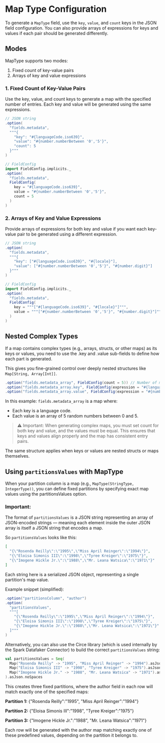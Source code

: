 # Map Type Configuration
To generate a `MapType` field, use the `key`, `value`, and `count` keys in the JSON field configuration. You can also provide arrays of expressions for keys and values if each pair should be generated differently.

## Modes
MapType supports two modes:
1. Fixed count of key-value pairs
2. Arrays of key and value expressions

### 1. Fixed Count of Key-Value Pairs
Use the key, value, and count keys to generate a map with the specified number of entries. Each key and value will be generated using the same expressions.

```scala
// JSON string
.option(
  "fields.metadata",
  """{
    "key": "#{languageCode.iso639}",
    "value": "#{number.numberBetween '0','5'}",
    "count": 5
  }"""
)

// FieldConfig
import FieldConfig.implicits._
.option(
  "fields.metadata",
  FieldConfig(
    key = "#{languageCode.iso639}",
    value = "#{number.numberBetween '0','5'}",
    count = 5
  )
)
```

### 2. Arrays of Key and Value Expressions
Provide arrays of expressions for both key and value if you want each key-value pair to be generated using a different expression.

```scala
// JSON string
.option(
  "fields.metadata",
  """{
    "key": ["#{languageCode.iso639}", "#{locale}"],
    "value": ["#{number.numberBetween '0','5'}", "#{number.digit}"]
  }"""
)

// FieldConfig
import FieldConfig.implicits._
.option(
  "fields.metadata",
  FieldConfig(
    key = """["#{languageCode.iso639}", "#{locale}"]""",
    value = """["#{number.numberBetween '0','5'}", "#{number.digit}"]"""
  )
)
```

## Nested Complex Types
If a map contains complex types (e.g., arrays, structs, or other maps) as its keys or values, you need to use the .key and .value sub-fields to define how each part is generated.

This gives you fine-grained control over deeply nested structures like `Map[String, Array[Int]]`.

```scala
.option("fields.metadata_array", FieldConfig(count = 5)) // Number of map entries
.option("fields.metadata_array.key", FieldConfig(expression = "#{languageCode.iso639}", count = 5)) // Map keys
.option("fields.metadata_array.value", FieldConfig(expression = "#{number.numberBetween '0','5'}", count = 5)) // Map values (arrays of numbers)
```
In this example:
`fields.metadata_array` is a map where:
* Each key is a language code.
* Each value is an array of 5 random numbers between 0 and 5.

> ⚠️ Important: When generating complex maps, you must set count for both key and value, and the values must be equal.
This ensures that keys and values align properly and the map has consistent entry pairs.

The same structure applies when keys or values are nested structs or maps themselves.

## Using `partitionsValues` with MapType
When your partition column is a map (e.g., `MapType(StringType, IntegerType))`, you can define fixed partitions by specifying exact map values using the partitionsValues option.

### Important:
The format of `partitionsValues` is a JSON string representing an array of JSON-encoded strings — meaning each element inside the outer JSON array is itself a JSON string that encodes a map.

So `partitionsValues` looks like this:
```json
[
  "{\"Rosenda Reilly\":\"1995\",\"Miss April Reinger\":\"1994\"}",
  "{\"Eloisa Simonis III\":\"1998\",\"Tyree Kreiger\":\"1975\"}",
  "{\"Imogene Hickle Jr.\":\"1988\",\"Mr. Leana Watsica\":\"1971\"}"
]
```
Each string here is a serialized JSON object, representing a single partition's map value.

Example snippet (simplified):
```scala
.option("partitionsColumn", "author")
.option(
  "partitionsValues",
  """[
    "{\"Rosenda Reilly\":\"1995\",\"Miss April Reinger\":\"1994\"}",
    "{\"Eloisa Simonis III\":\"1998\",\"Tyree Kreiger\":\"1975\"}",
    "{\"Imogene Hickle Jr.\":\"1988\",\"Mr. Leana Watsica\":\"1971\"}"
  ]"""
)
```
Alternatively, you can also use the Circe library (which is used internally by the Spark Datafaker Connector) to build the correct `partitionsValues` string:
```scala
val partitionsValues = Seq(
  Map("Rosenda Reilly" -> "1995", "Miss April Reinger" -> "1994").asJson.noSpaces,
  Map("Eloisa Simonis III" -> "1998", "Tyree Kreiger" -> "1975").asJson.noSpaces,
  Map("Imogene Hickle Jr." -> "1988", "Mr. Leana Watsica" -> "1971").asJson.noSpaces
).asJson.noSpaces
```

This creates three fixed partitions, where the author field in each row will match exactly one of the specified maps:

**Partition 1:** {"Rosenda Reilly":"1995", "Miss April Reinger":"1994"}

**Partition 2:** {"Eloisa Simonis III":"1998", "Tyree Kreiger":"1975"}

**Partition 3:** {"Imogene Hickle Jr.":"1988", "Mr. Leana Watsica":"1971"}

Each row will be generated with the author map matching exactly one of these predefined values, depending on the partition it belongs to.

